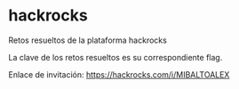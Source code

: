 # hackrocks

Retos resueltos de la plataforma hackrocks

La clave de los retos resueltos es su correspondiente flag.

Enlace de invitación: https://hackrocks.com/i/MIBALTOALEX
